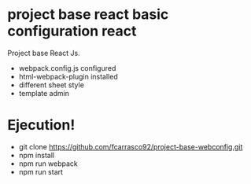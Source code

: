 # project base react basic configuration react

Project base React Js.
  - webpack.config.js configured
  - html-webpack-plugin installed
  - different sheet style
  - template admin

# Ejecution!

  - git clone https://github.com/fcarrasco92/project-base-webconfig.git
  - npm install
  - npm run webpack
  - npm run start


